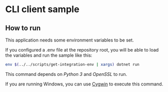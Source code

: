 # CLI client sample

## How to run

This application needs some environment variables to be set.

If you configured a .env file at the repository root, you will be able to load the variables and run the sample like this:

```sh
env $(../../scripts/get-integration-env | xargs) dotnet run
```

This command depends on _Python 3_ and _OpenSSL_ to run.

If you are running Windows, you can use [Cygwin](https://www.cygwin.com) to execute this command.
